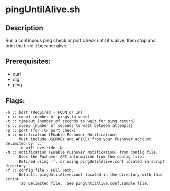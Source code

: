 # pingUntilAlive.sh
## Description
Run a continuous ping check or port check until it's alive, then stop and print the time it became alive.

## Prerequisites:

* curl
* dig
* ping


## Flags:
```
-h :: host (Required - FQDN or IP)
-c :: count (number of pings to send)
-t :: timeout (number of seconds to wait for ping return)
-s :: sleep (number of seconds to wait between attempts)
-p :: port (for TCP port check)
-n :: notification (Enable Pushover Notification)
      Must include USERKEY and APIKEY from your Pushover account delimited by '::'
      -n will override -N
-N :: notification (Enable Pushover Notification) from config file.
      Uses the Pushover API information from the config file.
      Defined using -f, or using pingUntilAlive.conf located in script directory
-f :: config file - Full path.
      Default: pingUntilAlive.conf located in the directory with this script
      Tab Delimited file.  See pingUntilAlive.conf.sample file.
```
